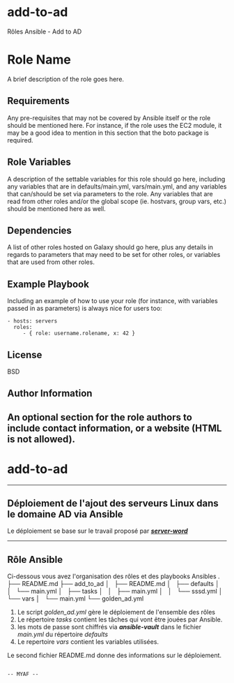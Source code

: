 # add-to-ad
Rôles Ansible - Add to AD

Role Name
=========

A brief description of the role goes here.

Requirements
------------

Any pre-requisites that may not be covered by Ansible itself or the role should be mentioned here. For instance, if the role uses the EC2 module, it may be a good idea to mention in this section that the boto package is required.

Role Variables
--------------

A description of the settable variables for this role should go here, including any variables that are in defaults/main.yml, vars/main.yml, and any variables that can/should be set via parameters to the role. Any variables that are read from other roles and/or the global scope (ie. hostvars, group vars, etc.) should be mentioned here as well.

Dependencies
------------

A list of other roles hosted on Galaxy should go here, plus any details in regards to parameters that may need to be set for other roles, or variables that are used from other roles.

Example Playbook
----------------

Including an example of how to use your role (for instance, with variables passed in as parameters) is always nice for users too:

    - hosts: servers
      roles:
         - { role: username.rolename, x: 42 }

License
-------

BSD

Author Information
------------------

An optional section for the role authors to include contact information, or a website (HTML is not allowed).
------------------------------------
# add-to-ad
---
## Déploiement de l'ajout des serveurs Linux dans le **domaine AD** via **Ansible**

Le déploiement se base sur le travail proposé par [***server-word***](https://www.server-world.info/en/note?os=Ubuntu_20.04&p=realmd)

---
## Rôle Ansible
Ci-dessous vous avez l'organisation des rôles et des playbooks Ansibles
.
├── README.md
├── add_to_ad
│   ├── README.md
│   ├── defaults
│   │   └── main.yml
│   ├── tasks
│   │   ├── main.yml
│   │   └── sssd.yml
│   └── vars
│       └── main.yml
└── golden_ad.yml

1. Le script *golden_ad.yml* gère le déploiement de l'ensemble des rôles
2. Le répertoire *tasks* contient les tâches qui vont être jouées par Ansible.
3. les mots de passe sont chiffrés via ***ansible-vault*** dans le fichier *main.yml* du répertoire *defaults*
4. Le repertoire *vars* contient les variables utilisées. 

Le second fichier README.md donne des informations sur le déploiement.


                                                                                         -- MYAF --
